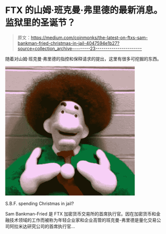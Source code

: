 # FTX 的山姆·班克曼·弗里德的最新消息。监狱里的圣诞节？

> 原文：<https://medium.com/coinmonks/the-latest-on-ftxs-sam-bankman-fried-christmas-in-jail-4047594e1b27?source=collection_archive---------23----------------------->

随着对山姆·班克曼·弗里德的指控和保释请求的提出，这里有很多可挖掘的东西。

![](img/9ce11d23995f4c46262a7de87bdf070c.png)

S.B.F. spending Christmas in jail?

Sam Bankman-Fried 是 FTX 加密货币交易所的首席执行官。因在加密货币和金融技术领域的工作而被称为年轻企业家和企业高管的班克曼-弗里德是量化交易公司阿拉米达研究公司的首席执行官…